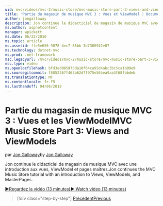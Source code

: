 ```yaml
---
uid: mvc/videos/mvc-2/music-store/mvc-music-store-part-3-views-and-viewmodels
title: 'Partie du magasin de musique MVC 3 : Vues et ViewModel | Documents Microsoft'
author: jongalloway
description: Jon continue le didacticiel de magasin de musique MVC avec une introduction aux vues, ViewModel et pages maîtres.
ms.author: aspnetcontent
manager: wpickett
ms.date: 06/22/2010
ms.topic: article
ms.assetid: ffe5e656-9078-4ec7-85bb-3d7300942e87
ms.technology: dotnet-mvc
ms.prod: .net-framework
msc.legacyurl: /mvc/videos/mvc-2/music-store/mvc-music-store-part-3-views-and-viewmodels
msc.type: video
ms.openlocfilehash: bfd3ed085975da10f64ca95d4abc3bc5ca1b99e9
ms.sourcegitcommit: f8852267f463b62d7f975e56bea9aa3f68fbbdeb
ms.translationtype: MT
ms.contentlocale: fr-FR
ms.lasthandoff: 04/06/2018
---
```

<a name="mvc-music-store-part-3-views-and-viewmodels"></a><span data-ttu-id="4d3c8-103">Partie du magasin de musique MVC 3 : Vues et les ViewModel</span><span class="sxs-lookup"><span data-stu-id="4d3c8-103">MVC Music Store Part 3: Views and ViewModels</span></span>
====================
<span data-ttu-id="4d3c8-104">par [Jon Galloway](https://github.com/jongalloway)</span><span class="sxs-lookup"><span data-stu-id="4d3c8-104">by [Jon Galloway](https://github.com/jongalloway)</span></span>

<span data-ttu-id="4d3c8-105">Jon continue le didacticiel de magasin de musique MVC avec une introduction aux vues, ViewModel et pages maîtres.</span><span class="sxs-lookup"><span data-stu-id="4d3c8-105">Jon continues the MVC Music Store tutorial with an introduction to Views, ViewModels, and MasterPages.</span></span>

[<span data-ttu-id="4d3c8-106">&#9654;Regardez la vidéo (13 minutes)</span><span class="sxs-lookup"><span data-stu-id="4d3c8-106">&#9654; Watch video (13 minutes)</span></span>](https://channel9.msdn.com/Blogs/ASP-NET-Site-Videos/mvc-music-store-part-3-views-and-viewmodels)

> [!div class="step-by-step"]
> [<span data-ttu-id="4d3c8-107">Précédent</span><span class="sxs-lookup"><span data-stu-id="4d3c8-107">Previous</span></span>](mvc-music-store-part-2-controllers.md)
